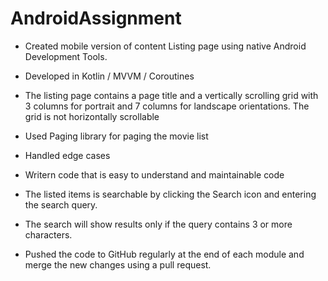 # AndroidAssignment

- Created mobile version of content Listing page using native Android Development Tools.

- Developed in Kotlin / MVVM / Coroutines

- The listing page contains a page title and a vertically scrolling grid with 3 columns for portrait and 7 columns for landscape orientations. The grid is not horizontally scrollable

- Used Paging library for paging the movie list

- Handled edge cases 

- Writern code that is easy to understand and maintainable code

- The listed items is searchable by clicking the Search icon and entering the search query. 

- The search will show results only if the query contains 3 or more characters.

- Pushed the code to GitHub regularly at the end of each module and merge the new changes using a pull request.


